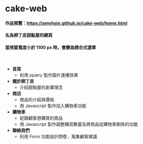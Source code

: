 # cake-web
#### 作品預覽：https://amyhsin.github.io/cake-web/home.html

#### 名為柳丁皮甜點屋的網頁
#### 當視窗寬度小於 1100 px 時，會變為開合式選單
<br/>

* **首頁**
  * 利用 jquery 製作圖片連播效果
* **關於柳丁皮**
  * 介紹甜點屋的創業理念
* **商店**
  * 商品的介紹與價格
  * 用 Javascript 製作加入購物車功能
* **購物車**
  * 紀錄顧客想購買的商品
  * 用 Javascript 製作調整購買數量及將商品從購物車刪除的功能
* **聯絡我們**
  * 利用 Form 功能設計問卷，蒐集顧客建議
